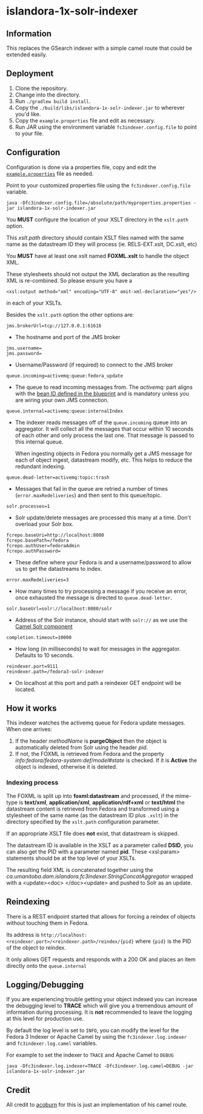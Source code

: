 # islandora-1x-solr-indexer
## Information
This replaces the GSearch indexer with a simple camel route that could be extended easily.

## Deployment
1. Clone the repository.
1. Change into the directory.
1. Run `./gradlew build install`.
1. Copy the `./build/libs/islandora-1x-solr-indexer.jar` to wherever you'd like.
1. Copy the `example.properties` file and edit as necessary.
1. Run JAR using the environment variable `fc3indexer.config.file` to point to your file.


## Configuration
Configuration is done via a properties file, copy and edit the [`example.properties`](example.properties) file
as needed.

Point to your customized properties file using the `fc3indexer.config.file` variable.

```shell
java -Dfc3indexer.config.file=/absolute/path/myproperties.properties -jar islandora-1x-solr-indexer.jar
```

You **MUST** configure the location of your XSLT directory in the `xslt.path` option.

This *xslt.path* directory should contain XSLT files named with the same name as the datastream ID they will process (ie. RELS-EXT.xslt, DC.xslt, etc)

You **MUST** have at least one xslt named **FOXML.xslt** to handle the object XML.

These stylesheets should not output the XML declaration as the resulting XML is re-combined. So please ensure you have a
```
<xsl:output method="xml" encoding="UTF-8" omit-xml-declaration="yes"/>
```
in each of your XSLTs.

Besides the `xslt.path` option the other options are:

```
jms.brokerUrl=tcp://127.0.0.1:61616
```

* The hostname and port of the JMS broker

```
jms.username=
jms.password=
```

* Username/Password (if required) to connect to the JMS broker

```
queue.incoming=activemq:queue:fedora_update
```

* The queue to read incoming messages from. The _activemq:_ part aligns with the [bean ID defined in the blueprint](https://github.com/uml-digitalinitiatives/islandora-1x-solr-indexer/blob/osgi-package/src/main/resources/OSGI-INF/blueprint/blueprint.xml#L64) and is mandatory unless you are wiring your own JMS connection.

```
queue.internal=activemq:queue:internalIndex
```

* The indexer reads messages off of the `queue.incoming` queue into an aggregator. It will collect all the messages that occur within 10 seconds of each other and only process the last one. That message is passed to this internal queue.

    When ingesting objects in Fedora you normally get a JMS message for each of object ingest, datastream modify, etc. This helps to reduce the redundant indexing.

```    
queue.dead-letter=activemq:topic:trash
```

* Messages that fail in the queue are retried a number of times (`error.maxRedeliveries`) and then sent to this queue/topic.

```
solr.processes=1
```

* Solr update/delete messages are processed this many at a time. Don't overload your Solr box.

```
fcrepo.baseUri=http://localhost:8080
fcrepo.basePath=/fedora
fcrepo.authUser=fedoraAdmin
fcrepo.authPassword=
```

* These define where your Fedora is and a username/password to allow us to get the datastreams to index.

```
error.maxRedeliveries=3
```

* How many times to try processing a message if you receive an error, once exhausted the message is directed to `queue.dead-letter`.

```
solr.baseUrl=solr://localhost:8080/solr
```

* Address of the Solr instance, should start with `solr://` as we use the [Camel Solr component](http://camel.apache.org/solr.html)

```
completion.timeout=10000
```

* How long (in milliseconds) to wait for messages in the aggregator. Defaults to 10 seconds.

```
reindexer.port=9111
reindexer.path=/fedora3-solr-indexer
```

* On localhost at this port and path a reindexer GET endpoint will be located.

## How it works
This indexer watches the activemq queue for Fedora update messages. When one arrives:

1. If the header *methodName* is **purgeObject** then the object is automatically deleted from Solr using the header *pid*.
2. If not, the FOXML is retrieved from Fedora and the property *info:fedora/fedora-system:def/model#state* is checked. If it is **Active** the object is indexed, otherwise it is deleted.

### Indexing process
The FOXML is split up into **foxml:datastream** and processed, if the mime-type is **text/xml**, **application/xml**, **application/rdf+xml** or **text/html** the datastream content is retrieved from Fedora and transformed using a stylesheet of the same name (as the datastream ID plus `.xslt`) in the directory specified by the `xslt.path` configuration parameter.

If an appropriate XSLT file does **not** exist, that datastream is skipped. 

The datastream ID is available in the XSLT as a parameter called **DSID**, you can also get the PID with a parameter named **pid**. These &lt;xsl:param&gt; statements should be at the top level of your XSLTs.

The resulting field XML is concatenated together using the *ca.umanitoba.dam.islandora.fc3indexer.StringConcatAggregator* wrapped with a &lt;update&gt;&lt;doc&gt; &lt;/doc&gt;&lt;update&gt; and pushed to Solr as an update.

## Reindexing

There is a REST endpoint started that allows for forcing a reindex of objects without touching them in Fedora. 

Its address is `http://localhost:<reindexer.port>/<reindexer.path>/reindex/{pid}` where `{pid}` is the PID of the object to reindex.

It only allows GET requests and responds with a 200 OK and places an item directly onto the `queue.internal`

## Logging/Debugging

If you are experiencing trouble getting your object indexed you can increase the debugging level to **TRACE** which will give you a tremendous amount of information during processing. It is **not** recommended to leave the logging at this level for production use.

By default the log level is set to `INFO`, you can modify the level for the Fedora 3 Indexer or Apache Camel by using 
the `fc3indexer.log.indexer` and `fc3indexer.log.camel` variables.

For example to set the indexer to `TRACE` and Apache Camel to `DEBUG`
```shell
java -Dfc3indexer.log.indexer=TRACE -Dfc3indexer.log.camel=DEBUG -jar islandora-1x-solr-indexer.jar
```

## Credit
All credit to [acoburn](https://github.com/acoburn) for this is just an implementation of his camel route.
